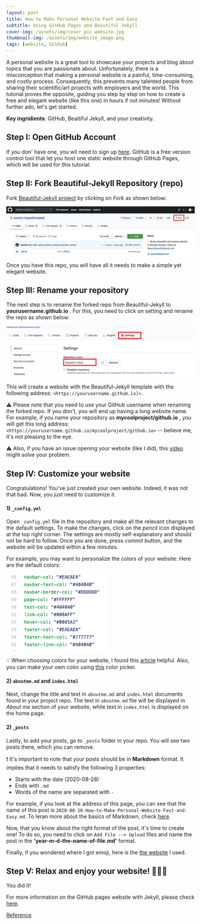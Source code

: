 ```yaml
---
layout: post
title: How to Make Personal Website Fast and Easy 
subtitle: Using GitHub Pages and Beautiful Jekyll 
cover-img: /assets/img/cover_pic_website.jpg
thumbnail-img: /assets/img/website_image.png
tags: [website, GitHub]
---
```


A personal website is a great tool to showcase your projects and blog about topics that you are passionate about. Unfortunately, there is a misconception that making a personal website is a painful, time-consuming, and costly process. Consequently, this prevents many talented people from sharing their scientific/art projects with employers and the world. This tutorial proves the opposite, guiding you step by step on how to create a free and elegant website (like this one) in hours if not minutes!  Without further ado, let's get started.

**Key ingridients**: GitHub, Beaitiful Jekyll, and your creativity. 

## Step I: Open GitHub Account 
If you don' have one, you wil need to sign up [here](https://github.com/). GitHub is a free version control tool that let you host one static website through GitHub Pages, which will be used for this tutorial. 

## Step II: Fork Beautiful-Jekyll Repository (repo)
Fork [Beautiful-Jekyll project](https://github.com/daattali/beautiful-jekyll/) by clicking on *Fork* as shown below: 

![fork](/assets/img/fork.jpeg) 

Once you have this repo, you will have all it needs to make a simple yet elegant website. 

## Step III: Rename your repository 
The next step is to rename the forked repo from Beautiful-Jekyll to **yourusername.github.io** . For this, you need to click on setting and rename the repo as shown below:
  
![setting](/assets/img/settings.png)
  
This will create a website with the Beautiful-Jekyll template with the following address: `<https://yourusername.github.io]>`. 

⚠️ Please note that you need to use your GitHub username when renaming the forked repo. If you don't, you will end up having a long website name. For example, if you name your repository as **mycoolproject/github.io** , you will get this long address: `<https://yourusername.github.io/mycoolproject/github.io>` -- believe me, it's not pleasing to the eye. 

⚠️ Also, if you have an issue opening your website (like I did), this [video](https://www.youtube.com/watch?v=BA_c3bGQXlQ) might solve your problem. 

## Step IV: Customize your website 

Congratulations! You've just created your own website. Indeed, it was not that bad. Now, you just need to customize it. 

#### 1) `_config.yml`

Open `_config.yml` file in the repository and make all the relevant changes to the default settings. To make the changes, click on the *pencil* icon displayed at the top right corner. The settings are mostly self-explanatory and should not be hard to follow. Once you are done, press *commit* button, and the website will be updated within a few minutes. 

For example, you may want to personalize the colors of your website: 
Here are the default colors: 

![colors](/assets/img/colors.png) 

💡 When choosing colors for your website, I found this [article](https://visme.co/blog/website-color-schemes/) helpful. Also, you can make your own color using [this](https://www.google.com/search?q=color+picker) color picker. 

#### 2) `aboutme.md` and `index.html` 

Next, change the title and text in `aboutme.md` and `index.html` documents found in your project repo. The text in `aboutme.md` file will be displayed in  *About me* section of your website, while text in `index.html` is displayed on the home page. 

#### 2) `_posts`

Lastly, to add your posts, go to `_posts` folder in your repo. You will see two posts there, which you can remove. 

❗ It's important to note that your posts should be in **Markdown** format. It implies that it needs to satisfy the following 3 properties: 

   - Starts with the date (2020-08-28)
   - Ends with `.md`
   - Words of the name are separated with `-`

For example, if you look at the address of this page,  you can see that the name of this post is `2020-08-28-How-to-Make-Personal-Website-Fast-and-Easy.md`. To leran more about the basics of Markdown, check [here](2020-08-28-How-to-Make-Personal-Website-Fast-and-Easy.md). 

Now, that you know about the right format of the post, it's time to create one! To do so, you need to click on `Add File --> Upload` files and name the post in the **'year-m-d-the-name-of-file.md'** format. 

Finally, if you wondered where I got emoji, here is the [the website](https://emojipedia.org/exclamation-mark/) I used.

## Step V: Relax and enjoy your website! 🎉🎈🎊
You did it!


For more information on the GitHub pages website with Jekyll, please check [here](https://github.com/daattali/beautiful-jekyll). 

[Reference](https://github.com/daattali/beautiful-jekyll)
